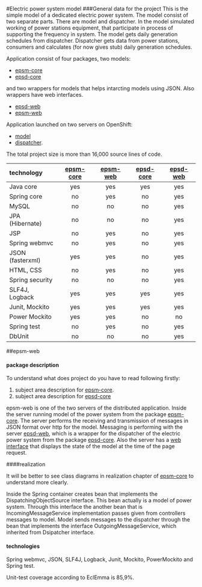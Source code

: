 #Electric power system model
###General data for the project
This is the simple model of a dedicated electric power system. The model consist of two separate parts. There are model and dispatcher. In the model simulated working of power stations equipment, that participate in process of supporting the frequency in system.
The model gets daily generation schedules from dispatcher. Dispatcher gets data from power stations, consumers and calculates (for now gives stub) daily generation schedules.

Application consist of four packages, two models:

+ [epsm-core](https://github.com/epsm/epsm-core)
+ [epsd-core](https://github.com/epsm/epsd-core)

and two wrappers for models that helps intarcting models using JSON. Also wrappers have web interfaces.

+ [epsd-web](https://github.com/epsm/epsd-web)
+ [epsm-web](https://github.com/epsm/epsm-web)


Application launched on two servers on OpenShift:

+ [model](http://model-epsm.rhcloud.com/)
+ [dispatcher](http://dispatcher-epsm.rhcloud.com/app/history). 

The total project size is more than 16,000 source lines of code.

| technology    |  [epsm-core](https://github.com/epsm/epsm-core)    | [epsm-web](https://github.com/epsm/epsm-web)   | [epsd-core](https://github.com/epsm/epsd-core)| [epsd-web](https://github.com/epsm/epsd-web)|
|:-----------------|:---:|:---:|:---:|:---:|
| Java core        | yes | yes | yes | yes |
| Spring core      | no  | yes | no  | yes |
| MySQL            | no  | no  | no  | yes |
| JPA (Hibernate)  | no  | no  | no  | yes |
| JSP              | no  | yes | no  | yes |
| Spring webmvc    | no  | yes | no  | yes |
| JSON (fasterxml) | yes | yes | no  | yes |
| HTML, CSS        | no  | yes | no  | yes |
| Spring security  | no  | no  | no  | yes |
| SLF4J, Logback   | yes | yes | yes | yes |
| Junit, Mockito   | yes | yes | yes | yes |
| Power Mockito    | yes | yes | no  | no  |
| Spring test      | no  | yes | no  | yes |
| DbUnit           | no  | no  | no  | yes |

##epsm-web
#### package description
To understand what does project do you have to read following firstly:

1. subject area description for [epsm-core](https://github.com/epsm/epsm-core).
2. subject area description for [epsd-core](https://github.com/epsm/epsd-core)


epsm-web is one of the two servers of the distributed application. Inside the server running model of the power system from the package [epsm-core](https://github.com/epsm/epsm-core). The server performs the receiving and transmission of messages in JSON format over http for the model. 
Messaging is performing with the server [epsd-web](https://github.com/epsm/epsd-web), which  is a wrapper for the dispatcher of the electric power system from the package [epsd-core](https://github.com/epsm/epsd-core). Also the server has a [web interface](http://model-epsm.rhcloud.com/) that displays the state of the model at the time of the page request.

####realization

It will be better to see class diagrams in realization chapter of [epsm-core](https://github.com/epsm/epsm-core) to understand more clearly.

Inside the Spring container creates bean that implements the DispatchingObjectSource interface. This bean actually is a model of power system. Through this interface the another bean that is IncomingMessageService implementation passes given from controllers messages to model. Model sends messages to the dispatcher through the bean that implements the interface OutgoingMessageService, which inherited from Dsipatcher interface.

#### technologies
Spring webmvc, JSON, SLF4J, Logback, Junit, Mockito, PowerMockito and Spring test.

Unit-test coverage according to EclEmma is  85,9%.